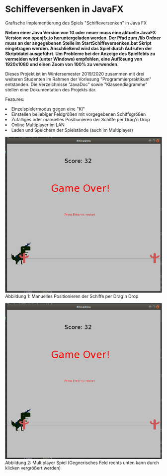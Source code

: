 # Schiffeversenken in JavaFX

Grafische Implementierung des Spiels "Schiffeversenken" in Java FX

<b>Neben einer Java Version von 10 oder neuer muss eine aktuelle JavaFX Version von <a href=https://openjfx.io/> openjfx.io</a> heruntergeladen werden.
Der Pfad zum /lib Ordner muss an der angegebenen Stelle im StartSchiffeversenken.bat Skript eingetragen werden.
Anschließend wird das Spiel durch Aufrufen der Skriptdatei ausgeführt.
Um Probleme bei der Anzeige des Spielfelds zu vermeiden wird (unter Windows) empfohlen, eine Auflösung von 1920x1080 und einen Zoom von 100% zu verwenden.</b>

Dieses Projekt ist im Wintersemester 2019/2020 zusammen mit drei weiteren Studenten im Rahmen der Vorlesung "Programmierpraktikum" entstanden. Die Verzeichnisse "JavaDoc" sowie "Klassendiagramme" stellen eine Dokumentation des Projekts dar.

Features: 

<li> Einzelspielermodus gegen eine "KI"</li>
<li> Einstellen beliebiger Feldgrößen mit vorgegebenen Schiffsgrößen</li>
<li> Zufälliges oder manuelles Positionieren der Schiffe per Drag'n Drop</li>
<li>Online Multiplayer im LAN</li>
<li>Laden und Speichern der Spielstände (auch im Multiplayer)</li>

![Gameplay Screenshot](https://github.com/NiGuts/Dino-Endlessrunner/blob/master/Dino-Endlessrunner.png)
Abbildung 1: Manuelles Positionieren der Schiffe per Drag'n Drop



![Gameplay Screenshot](https://github.com/NiGuts/Dino-Endlessrunner/blob/master/Dino-Endlessrunner.png)
Abbildung 2: Multiplayer Spiel (Gegnerisches Feld rechts unten kann durch klicken vergrößert werden)

